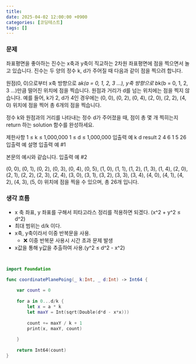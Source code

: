 ```yaml
---
title: 
date: 2025-04-02 12:00:00 +0900
categories: [코딩테스트]
tags: []
---
```




### 문제

 좌표평면을 좋아하는 진수는 x축과 y축이 직교하는 2차원 좌표평면에 점을 찍으면서 놀고 있습니다. 진수는 두 양의 정수 k, d가 주어질 때 다음과 같이 점을 찍으려 합니다.

 원점(0, 0)으로부터 x축 방향으로 a*k(a = 0, 1, 2, 3 ...), y축 방향으로 b*k(b = 0, 1, 2, 3 ...)만큼 떨어진 위치에 점을 찍습니다.
 원점과 거리가 d를 넘는 위치에는 점을 찍지 않습니다.
 예를 들어, k가 2, d가 4인 경우에는 (0, 0), (0, 2), (0, 4), (2, 0), (2, 2), (4, 0) 위치에 점을 찍어 총 6개의 점을 찍습니다.

 정수 k와 원점과의 거리를 나타내는 정수 d가 주어졌을 때, 점이 총 몇 개 찍히는지 return 하는 solution 함수를 완성하세요.

 제한사항
 1 ≤ k ≤ 1,000,000
 1 ≤ d ≤ 1,000,000
 입출력 예
 k    d    result
 2    4    6
 1    5    26
 입출력 예 설명
 입출력 예 #1

 본문의 예시와 같습니다.
 입출력 예 #2

 (0, 0), (0, 1), (0, 2), (0, 3), (0, 4), (0, 5), (1, 0), (1, 1), (1, 2), (1, 3), (1, 4), (2, 0), (2, 1), (2, 2), (2, 3), (2, 4), (3, 0), (3, 1), (3, 2), (3, 3), (3, 4), (4, 0), (4, 1), (4, 2), (4, 3), (5, 0) 위치에 점을 찍을 수 있으며, 총 26개 입니다.

<aside>

### 생각 흐름

- x 축 좌표, y 좌표를 구해서 피타고라스 정리를 적용하면 되겠다. (x^2 + y^2 ≤ d^2)
- 최대 범위는 d/k 이다.
- x축, y축이라서 이중 반복문을 사용.
    - ❌ 이중 반복문 사용시 시간 초과 문제 발생
- x값을 통해 y값을 추출하여 사용.(y^2 ≤ d^2 - x^2)
</aside>



```swift


import Foundation

func coordinatePlanePoing(_ k:Int, _ d:Int) -> Int64 {
    
    var count = 0
    
    for a in 0...d/k {
        let x = a * k
        let maxY = Int(sqrt(Double(d*d - x*x)))
        
        count += maxY / k + 1
        print(x, maxY, count)
        
    }
    
    return Int64(count)
}


```

